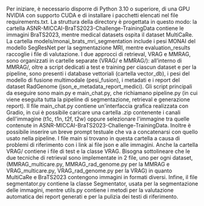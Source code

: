 
Per iniziare, è necessario disporre di Python 3.10 o superiore, di una GPU NVIDIA con supporto CUDA e di installare i pacchetti elencati nel file requirements.txt. La struttura della directory è progettata in questo modo: la cartella ASNR-MICCAI-BraTS2023-Challenge-TrainingData contiene le immagini BraTS2023, mentre medical datasets ospita il dataset MultiCaRe. La cartella models/monai\_brats\_mri\_segmentation include i pesi MONAI del modello SegResNet per la segmentazione MRI, mentre evaluation\_results raccoglie i file di valutazione. I due approcci di retrieval, VRAG e MMRAG, sono organizzati in cartelle separate (VRAG/ e MMRAG/): all’interno di MMRAG/, oltre a script dedicati a test e training per ciascun dataset e per la pipeline, sono presenti i database vettoriali (cartella vector\_db), i pesi del modello di fusione multimodale (pesi\_fusion), i metadati e i report del dataset RadGenome (json\_e\_metadata\_report\_medici). Gli script principali da eseguire sono main.py e main\_chat.py, che richiamano pipeline.py (in cui viene eseguita tutta la pipeline di segmentazione, retrieval e generazione report). Il file main\_chat.py contiene un'interfaccia grafica realizzata con Gradio, in cui è possibile caricare una cartella .zip contenente i canali dell'immagine (t1c, t1n, t2f, t2w) oppure selezionare l'immagine tra quelle contenute in ASNR-MICCAI-BraTS2023-Challenge-TrainingData. Inoltre è possibile inserire un breve prompt testuale che va a concatenarsi con quello usato nella pipeline. I file main si trovano in questa cartella a causa di problemi di riferimento con i link ai file json e alle immagini. Anche la cartella VRAG/ contiene i file di test e la classe VRAG. Bisogna sottolineare che le due tecniche di retrieval sono implementate in 2 file, uno per ogni dataset, (MMRAG\_multicare.py, MMRAG\_rad\_genome.py per la MMRAG e VRAG\_multicare.py, VRAG\_rad\_genome.py per la VRAG) in quanto MultiCaRe e BraTS2023 contengono immagini in formati diversi. Infine, il file segmentator.py contiene la classe Segmentator, usata per la segmentazione delle immagini, mentre utils.py contiene i metodi per la valutazione automatica dei report generati e per la pulizia dei testi di riferimento.
